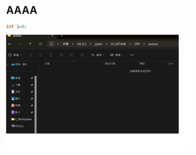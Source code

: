 # AAAA

```C++
int i=0;
```
<p align="left">
<img src="../picture/001.png" style="width=80%;"/>
</p>